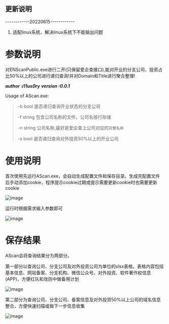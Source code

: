 ## 更新说明 

------------20220615------------

1. 适配linux系统，解决linux系统下不能输出问题

# 参数说明
对ENScanPublic.exe进行二开(只保留爱企查接口),能对开业的分支公司、投资占比50%以上的公司进行递归查询!并对Domain和Title进行聚合整理!

***author  :i11us0ry***
***version :0.0.1***

Usage of AScan.exe:

> -b    bool    是否递归查询开业状态的分支公司
> 
> -f     string  包含公司名称的文件，公司名按行存储
> 
> -n    string  公司名称,最好是爱企查上公司对应的`完整名称`
> 
> -s    bool     是否递归查询对外投资50%以上的开业公司
  
# 使用说明
  首次使用先运行AScan.exe，会自动生成配置文件和保存目录。生成完配置文件后手动添加cookie，程序提示cookie过期或提示需要更新cookie时也需要更新cookie
  
  ![image](https://github.com/i11us0ry/AScan/blob/main/img/Pasted%20image%2020220401194624.png)
  
  运行时根据需求输入参数即可
  
  ![image](https://github.com/i11us0ry/AScan/blob/main/img/Pasted%20image%2020220401195416.png)

# 保存结果
  AScan会将查询结果分为两部分。
  
  第一部分以查询公司、分支公司及对外投资公司为单位的xlsx表格。表格内容包括基本信息、网站备案、分支机构、微信公众号、对外投资、软件著作权信息(APP)，方便红队和攻防中做备用计划
  
  ![image](https://github.com/i11us0ry/AScan/blob/main/img/Pasted%20image%2020220401195020.png)

  第二部分为查询公司、分支公司、备案信息及对外投资50%以上公司的域名信息整合，方便快速扫描或做下一步信息收集
    
  ![image](https://github.com/i11us0ry/AScan/blob/main/img/Pasted%20image%2020220401195229.png)
